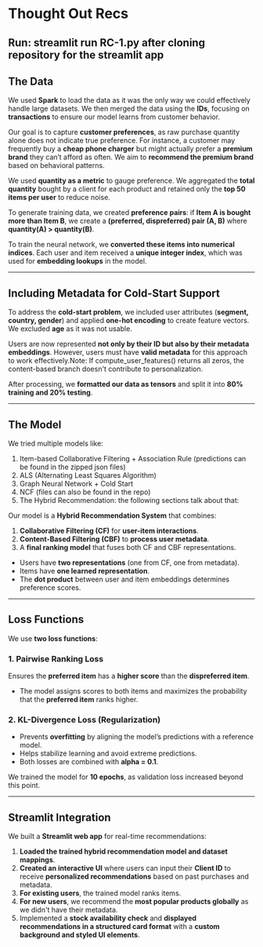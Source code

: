 # Thought Out Recs

## Run: streamlit run RC-1.py after cloning repository for the streamlit app
## The Data
We used **Spark** to load the data as it was the only way we could effectively handle large datasets. We then merged the data using the **IDs**, focusing on **transactions** to ensure our model learns from customer behavior. 

Our goal is to capture **customer preferences**, as raw purchase quantity alone does not indicate true preference. For instance, a customer may frequently buy a **cheap phone charger** but might actually prefer a **premium brand** they can’t afford as often. We aim to **recommend the premium brand** based on behavioral patterns.

We used **quantity as a metric** to gauge preference. We aggregated the **total quantity** bought by a client for each product and retained only the **top 50 items per user** to reduce noise. 

To generate training data, we created **preference pairs**: if **Item A is bought more than Item B**, we create a **(preferred, dispreferred) pair (A, B)** where **quantity(A) > quantity(B)**.

To train the neural network, we **converted these items into numerical indices**. Each user and item received a **unique integer index**, which was used for **embedding lookups** in the model.

---

## Including Metadata for Cold-Start Support
To address the **cold-start problem**, we included user attributes (**segment, country, gender**) and applied **one-hot encoding** to create feature vectors. We excluded **age** as it was not usable. 

Users are now represented **not only by their ID but also by their metadata embeddings**. However, users must have **valid metadata** for this approach to work effectively.Note:  If compute_user_features() returns all zeros, the content-based branch doesn't contribute to personalization.

After processing, we **formatted our data as tensors** and split it into **80% training and 20% testing**.

---

## The Model
We tried multiple models like: 
1. Item-based Collaborative Filtering + Association Rule (predictions can be found in the zipped json files)
2.  ALS (Alternating Least Squares Algorithm)
3.  Graph Neural Network + Cold Start
4.  NCF (files can also be found in the repo)
5.  The Hybrid Recommendation: the following sections talk about that:

   
Our model is a **Hybrid Recommendation System** that combines:
1. **Collaborative Filtering (CF)** for **user-item interactions**.
2. **Content-Based Filtering (CBF)** to **process user metadata**.
3. A **final ranking model** that fuses both CF and CBF representations.

- Users have **two representations** (one from CF, one from metadata).
- Items have **one learned representation**.
- The **dot product** between user and item embeddings determines preference scores.

---

## Loss Functions
We use **two loss functions**:

### **1. Pairwise Ranking Loss**
Ensures the **preferred item** has a **higher score** than the **dispreferred item**. 
- The model assigns scores to both items and maximizes the probability that the **preferred item** ranks higher.

### **2. KL-Divergence Loss (Regularization)**
- Prevents **overfitting** by aligning the model’s predictions with a reference model.
- Helps stabilize learning and avoid extreme predictions.
- Both losses are combined with **alpha = 0.1**.

We trained the model for **10 epochs**, as validation loss increased beyond this point.

---

## Streamlit Integration
We built a **Streamlit web app** for real-time recommendations:
1. **Loaded the trained hybrid recommendation model and dataset mappings**.
2. **Created an interactive UI** where users can input their **Client ID** to receive **personalized recommendations** based on past purchases and metadata.
3. **For existing users**, the trained model ranks items.
4. **For new users**, we recommend the **most popular products globally** as we didn't have their metadata.
5. Implemented a **stock availability check** and **displayed recommendations in a structured card format** with a **custom background and styled UI elements**.

